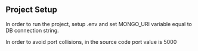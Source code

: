 ## Project Setup

In order to run the project, setup .env and set MONGO_URI variable equal to DB connection string.

In order to avoid port collisions, in the source code port value is 5000




